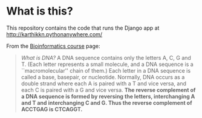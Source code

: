 # What is this?

This repository contains the code that runs the Django app at http://karthikkn.pythonanywhere.com/ 

From the [Bioinformatics course][df1] page:

>*What is DNA?* A DNA sequence contains only the letters A, C, G and T. (Each letter represents a small molecule, and a DNA sequence is a ``macromolecular'' chain of them.) Each letter in a DNA sequence is called a base, basepair, or nucleotide. Normally, DNA occurs as a double strand where each A is paired with a T and vice versa, and each C is paired with a G and vice versa. **The reverse complement of a DNA sequence is formed by reversing the letters, interchanging A and T and interchanging C and G. Thus the reverse complement of ACCTGAG is CTCAGGT.**

   [df1]: <http://www.bx.psu.edu/old/courses/bx-fall08/definitions.html>
